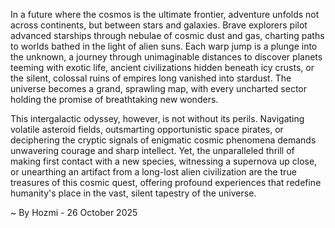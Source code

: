 
In a future where the cosmos is the ultimate frontier, adventure unfolds not across continents, but between stars and galaxies. Brave explorers pilot advanced starships through nebulae of cosmic dust and gas, charting paths to worlds bathed in the light of alien suns. Each warp jump is a plunge into the unknown, a journey through unimaginable distances to discover planets teeming with exotic life, ancient civilizations hidden beneath icy crusts, or the silent, colossal ruins of empires long vanished into stardust. The universe becomes a grand, sprawling map, with every uncharted sector holding the promise of breathtaking new wonders.

This intergalactic odyssey, however, is not without its perils. Navigating volatile asteroid fields, outsmarting opportunistic space pirates, or deciphering the cryptic signals of enigmatic cosmic phenomena demands unwavering courage and sharp intellect. Yet, the unparalleled thrill of making first contact with a new species, witnessing a supernova up close, or unearthing an artifact from a long-lost alien civilization are the true treasures of this cosmic quest, offering profound experiences that redefine humanity's place in the vast, silent tapestry of the universe.

~ By Hozmi - 26 October 2025
